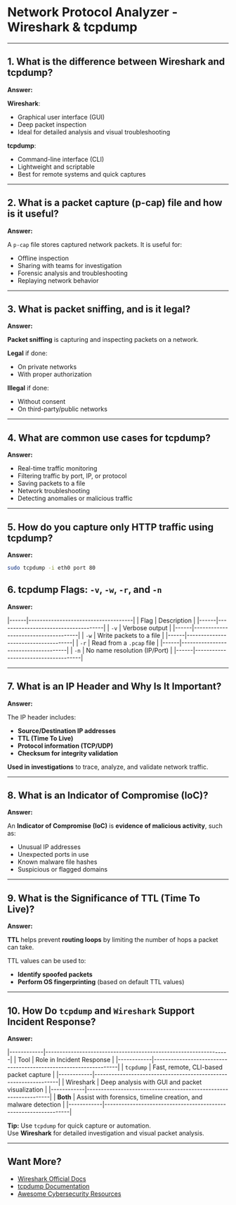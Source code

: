 # Network Protocol Analyzer - Wireshark & tcpdump

---

## 1. What is the difference between Wireshark and tcpdump?
**Answer:**

**Wireshark**:
- Graphical user interface (GUI)
- Deep packet inspection
- Ideal for detailed analysis and visual troubleshooting

**tcpdump**:
- Command-line interface (CLI)
- Lightweight and scriptable
- Best for remote systems and quick captures

---

## 2. What is a packet capture (p-cap) file and how is it useful?
**Answer:**

A `p-cap` file stores captured network packets. It is useful for:
- Offline inspection
- Sharing with teams for investigation
- Forensic analysis and troubleshooting
- Replaying network behavior

---

## 3. What is packet sniffing, and is it legal?
**Answer:**

**Packet sniffing** is capturing and inspecting packets on a network.

**Legal** if done:
- On private networks
- With proper authorization

**Illegal** if done:
- Without consent
- On third-party/public networks

---

## 4. What are common use cases for tcpdump?
**Answer:**

- Real-time traffic monitoring
- Filtering traffic by port, IP, or protocol
- Saving packets to a file
- Network troubleshooting
- Detecting anomalies or malicious traffic

---

## 5. How do you capture only HTTP traffic using tcpdump?
**Answer:**

```bash
sudo tcpdump -i eth0 port 80
```

## 6. tcpdump Flags: `-v`, `-w`, `-r`, and `-n`
**Answer:**

|------|-------------------------------------|
| Flag | Description                         |
|------|-------------------------------------|
| `-v` | Verbose output                      |
|------|-------------------------------------|
| `-w` | Write packets to a file             |
|------|-------------------------------------|
| `-r` | Read from a `.pcap` file            |
|------|-------------------------------------|
| `-n` | No name resolution (IP/Port)        |
|------|-------------------------------------|

---

## 7. What is an IP Header and Why Is It Important?
**Answer:**

The IP header includes:

- **Source/Destination IP addresses**
- **TTL (Time To Live)**
- **Protocol information (TCP/UDP)**
- **Checksum for integrity validation**

**Used in investigations** to trace, analyze, and validate network traffic.

---

## 8. What is an Indicator of Compromise (IoC)?
**Answer:**

An **Indicator of Compromise (IoC)** is **evidence of malicious activity**, such as:

- Unusual IP addresses
- Unexpected ports in use
- Known malware file hashes
- Suspicious or flagged domains

---

## 9. What is the Significance of TTL (Time To Live)?
**Answer:**

**TTL** helps prevent **routing loops** by limiting the number of hops a packet can take.

TTL values can be used to:

- **Identify spoofed packets**
- **Perform OS fingerprinting** (based on default TTL values)

---

## 10. How Do `tcpdump` and `Wireshark` Support Incident Response?
**Answer:**

|------------|-----------------------------------------------------------------|
| Tool       | Role in Incident Response                                       |
|------------|-----------------------------------------------------------------|
| `tcpdump`  | Fast, remote, CLI-based packet capture                          |
|------------|-----------------------------------------------------------------|
| Wireshark  | Deep analysis with GUI and packet visualization                 |
|------------|-----------------------------------------------------------------|
| **Both**   | Assist with forensics, timeline creation, and malware detection |
|------------|-----------------------------------------------------------------|

**Tip:** Use `tcpdump` for quick capture or automation.  
Use **Wireshark** for detailed investigation and visual packet analysis.

---

## Want More?

- [Wireshark Official Docs](https://www.wireshark.org/docs/)
- [tcpdump Documentation](https://www.tcpdump.org/manpages/tcpdump.1.html)
- [Awesome Cybersecurity Resources](https://github.com/hslatman/awesome-cybersecurity-blueteam)

